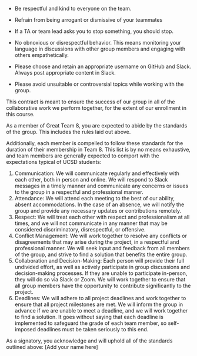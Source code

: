 * Be respectful and kind to everyone on the team. 

* Refrain from being arrogant or dismissive of your teammates

* If a TA or team lead asks you to stop something, you should stop.

* No obnoxious or disrespectful behavior. This means monitoring your language in discussions with other group members and engaging with others empathetically.

* Please choose and retain an appropriate username on GitHub and Slack. Always post appropriate content in Slack.

* Please avoid unsuitable or controversial topics while working with the group.

This contract is meant to ensure the success of our group in all of the collaborative work we perform together, for the extent of our enrollment in this course.

As a member of Great Team 8, you are expected to abide by the standards of the group. This includes the rules laid out above. 

Additionally, each member is compelled to follow these standards for the duration of their membership in Team 8. This list is by no means exhaustive, and team members are generally expected to comport with the expectations typical of UCSD students:

1. Communication: We will communicate regularly and effectively with each other, 
                  both in person and online. We will respond to Slack messages in a timely manner and communicate any concerns or issues to the group in a respectful and professional manner.
2. Attendance: We will attend each meeting to the best of our ability, absent 
               accommodations. In the case of an absence, we will notify the group and provide any necessary updates or contributions remotely.
3. Respect: We will treat each other with respect and professionalism at all 
            times, and we will not communicate in any manner that may be considered discriminatory, disrespectful, or offensive.
4. Conflict Management: We will work together to resolve any conflicts or 
                        disagreements that may arise during the project, in a respectful and professional manner. We will seek input and feedback from all members of the group, and strive to find a solution that benefits the entire group.
5. Collaboration and Decision-Making: Each person will provide their full 
                                      undivided effort, as well as actively participate in group discussions and decision-making processes. If they are unable to participate in-person, they will do so via Slack or Zoom. We will work together to ensure that all group members have the opportunity to contribute significantly to the project.
6. Deadlines: We will adhere to all project deadlines and work together to ensure 
              that all project milestones are met. We will inform the group in advance if we are unable to meet a deadline, and we will work together to find a solution. It goes without saying that each deadline is implemented to safeguard the grade of each team member, so self-imposed deadlines must be taken seriously to this end.

As a signatory, you acknowledge and will uphold all of the standards outlined above:
[Add your name here]